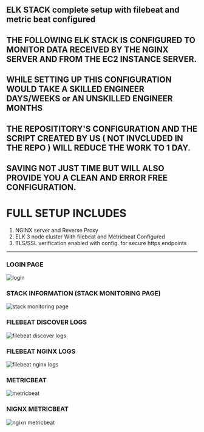 ## ELK STACK complete setup with filebeat and metric beat configured

## THE FOLLOWING ELK STACK IS CONFIGURED TO MONITOR DATA RECEIVED BY THE NGINX SERVER AND FROM THE EC2 INSTANCE SERVER.

## WHILE SETTING UP THIS CONFIGURATION WOULD TAKE A SKILLED ENGINEER DAYS/WEEKS or AN UNSKILLED ENGINEER MONTHS
## THE REPOSITITORY'S CONFIGURATION AND THE SCRIPT CREATED BY US ( NOT INVCLUDED IN THE REPO ) WILL REDUCE THE WORK TO 1 DAY.
## SAVING NOT JUST TIME BUT WILL ALSO PROVIDE YOU A CLEAN AND ERROR FREE CONFIGURATION.

# FULL SETUP INCLUDES
1. NGINX server and Reverse Proxy
2. ELK 3 node cluster With filebeat and Metricbeat Configured
3. TLS/SSL verification enabled with config. for secure https endpoints
________________________________________________________________________________________________________________________________________________________________________________
### LOGIN PAGE

![login](https://user-images.githubusercontent.com/53488130/132841841-8adad6f2-947a-466d-8cd7-652229bb3c03.PNG)

### STACK INFORMATION (STACK MONITORING PAGE)

![stack monitoring page](https://user-images.githubusercontent.com/53488130/132841898-e2fe477b-3908-4d11-979f-febfd8e5c0be.PNG)

### FILEBEAT DISCOVER LOGS

![filebeat discover logs](https://user-images.githubusercontent.com/53488130/132841952-b73eb09e-fb4c-49f8-8a55-c625a7b31b81.PNG)


### FILEBEAT NGINX LOGS 

![filebeat nginx logs](https://user-images.githubusercontent.com/53488130/132842034-d522056b-f38a-438a-961d-4529113ade0e.PNG)


### METRICBEAT

![metricbeat](https://user-images.githubusercontent.com/53488130/132842056-7ca59a04-a561-4568-a959-641e7214dd35.PNG)


### NIGNX METRICBEAT

![ngixn metricbeat](https://user-images.githubusercontent.com/53488130/132842084-d9d20af5-af4e-4712-9692-c908fa1a4021.PNG)


